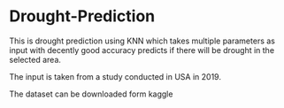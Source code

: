 # Drought-Prediction
This is drought prediction using KNN which takes multiple parameters as input with decently good accuracy predicts if there will be drought in the selected area.

The input is taken from a study conducted in USA in 2019.

The dataset can be downloaded form kaggle
